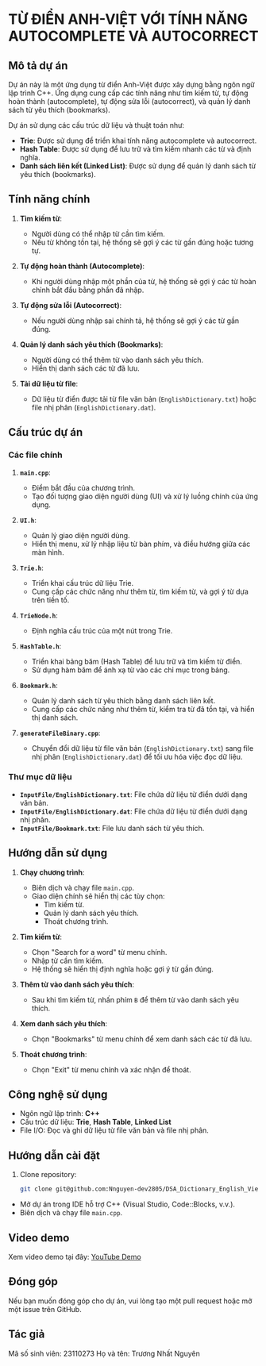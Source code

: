 # TỪ ĐIỂN ANH-VIỆT VỚI TÍNH NĂNG AUTOCOMPLETE VÀ AUTOCORRECT

## Mô tả dự án
Dự án này là một ứng dụng từ điển Anh-Việt được xây dựng bằng ngôn ngữ lập trình C++. Ứng dụng cung cấp các tính năng như tìm kiếm từ, tự động hoàn thành (autocomplete), tự động sửa lỗi (autocorrect), và quản lý danh sách từ yêu thích (bookmarks). 

Dự án sử dụng các cấu trúc dữ liệu và thuật toán như:
- **Trie**: Được sử dụng để triển khai tính năng autocomplete và autocorrect.
- **Hash Table**: Được sử dụng để lưu trữ và tìm kiếm nhanh các từ và định nghĩa.
- **Danh sách liên kết (Linked List)**: Được sử dụng để quản lý danh sách từ yêu thích (bookmarks).

## Tính năng chính
1. **Tìm kiếm từ**:
   - Người dùng có thể nhập từ cần tìm kiếm.
   - Nếu từ không tồn tại, hệ thống sẽ gợi ý các từ gần đúng hoặc tương tự.

2. **Tự động hoàn thành (Autocomplete)**:
   - Khi người dùng nhập một phần của từ, hệ thống sẽ gợi ý các từ hoàn chỉnh bắt đầu bằng phần đã nhập.

3. **Tự động sửa lỗi (Autocorrect)**:
   - Nếu người dùng nhập sai chính tả, hệ thống sẽ gợi ý các từ gần đúng.

4. **Quản lý danh sách yêu thích (Bookmarks)**:
   - Người dùng có thể thêm từ vào danh sách yêu thích.
   - Hiển thị danh sách các từ đã lưu.

5. **Tải dữ liệu từ file**:
   - Dữ liệu từ điển được tải từ file văn bản (`EnglishDictionary.txt`) hoặc file nhị phân (`EnglishDictionary.dat`).

## Cấu trúc dự án
### Các file chính
1. **`main.cpp`**:
   - Điểm bắt đầu của chương trình.
   - Tạo đối tượng giao diện người dùng (UI) và xử lý luồng chính của ứng dụng.

2. **`UI.h`**:
   - Quản lý giao diện người dùng.
   - Hiển thị menu, xử lý nhập liệu từ bàn phím, và điều hướng giữa các màn hình.

3. **`Trie.h`**:
   - Triển khai cấu trúc dữ liệu Trie.
   - Cung cấp các chức năng như thêm từ, tìm kiếm từ, và gợi ý từ dựa trên tiền tố.

4. **`TrieNode.h`**:
   - Định nghĩa cấu trúc của một nút trong Trie.

5. **`HashTable.h`**:
   - Triển khai bảng băm (Hash Table) để lưu trữ và tìm kiếm từ điển.
   - Sử dụng hàm băm để ánh xạ từ vào các chỉ mục trong bảng.

6. **`Bookmark.h`**:
   - Quản lý danh sách từ yêu thích bằng danh sách liên kết.
   - Cung cấp các chức năng như thêm từ, kiểm tra từ đã tồn tại, và hiển thị danh sách.

7. **`generateFileBinary.cpp`**:
   - Chuyển đổi dữ liệu từ file văn bản (`EnglishDictionary.txt`) sang file nhị phân (`EnglishDictionary.dat`) để tối ưu hóa việc đọc dữ liệu.

### Thư mục dữ liệu
- **`InputFile/EnglishDictionary.txt`**: File chứa dữ liệu từ điển dưới dạng văn bản.
- **`InputFile/EnglishDictionary.dat`**: File chứa dữ liệu từ điển dưới dạng nhị phân.
- **`InputFile/Bookmark.txt`**: File lưu danh sách từ yêu thích.

## Hướng dẫn sử dụng
1. **Chạy chương trình**:
   - Biên dịch và chạy file `main.cpp`.
   - Giao diện chính sẽ hiển thị các tùy chọn:
     - Tìm kiếm từ.
     - Quản lý danh sách yêu thích.
     - Thoát chương trình.

2. **Tìm kiếm từ**:
   - Chọn "Search for a word" từ menu chính.
   - Nhập từ cần tìm kiếm.
   - Hệ thống sẽ hiển thị định nghĩa hoặc gợi ý từ gần đúng.

3. **Thêm từ vào danh sách yêu thích**:
   - Sau khi tìm kiếm từ, nhấn phím `B` để thêm từ vào danh sách yêu thích.

4. **Xem danh sách yêu thích**:
   - Chọn "Bookmarks" từ menu chính để xem danh sách các từ đã lưu.

5. **Thoát chương trình**:
   - Chọn "Exit" từ menu chính và xác nhận để thoát.

## Công nghệ sử dụng
- Ngôn ngữ lập trình: **C++**
- Cấu trúc dữ liệu: **Trie**, **Hash Table**, **Linked List**
- File I/O: Đọc và ghi dữ liệu từ file văn bản và file nhị phân.

## Hướng dẫn cài đặt
1. Clone repository:
   ```bash
   git clone git@github.com:Nnguyen-dev2805/DSA_Dictionary_English_Vietnamese_NN.git
   ```
- Mở dự án trong IDE hỗ trợ C++ (Visual Studio, Code::Blocks, v.v.).
- Biên dịch và chạy file `main.cpp`.

## Video demo
Xem video demo tại đây: [YouTube Demo](https://www.youtube.com/watch?v=dhYQ9jI3_4Q)

## Đóng góp
Nếu bạn muốn đóng góp cho dự án, vui lòng tạo một pull request hoặc mở một issue trên GitHub.

## Tác giả
Mã số sinh viên: 23110273
Họ và tên: Trương Nhất Nguyên